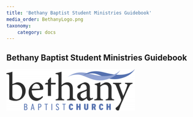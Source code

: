 ```yaml
---
title: 'Bethany Baptist Student Ministries Guidebook'
media_order: BethanyLogo.png
taxonomy:
    category: docs
---
```


## Bethany Baptist Student Ministries Guidebook

![alt-text](BethanyLogo.png "Bethany Baptist Church Logo")